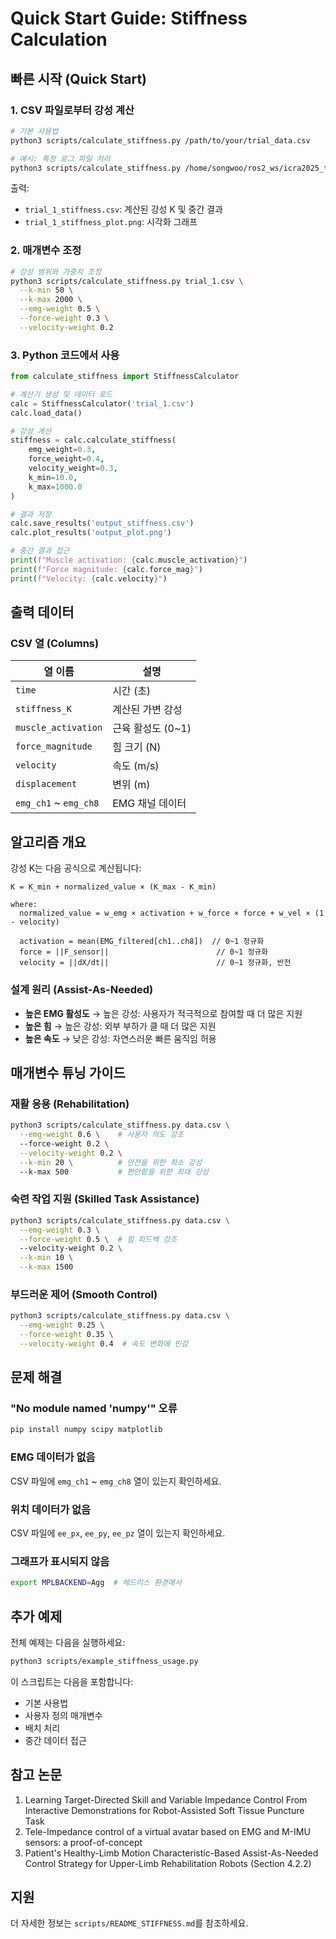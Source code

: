 # Quick Start Guide: Stiffness Calculation

## 빠른 시작 (Quick Start)

### 1. CSV 파일로부터 강성 계산

```bash
# 기본 사용법
python3 scripts/calculate_stiffness.py /path/to/your/trial_data.csv

# 예시: 특정 로그 파일 처리
python3 scripts/calculate_stiffness.py /home/songwoo/ros2_ws/icra2025_twofinger/outputs/logs/20250929/trial_1.csv
```

출력:
- `trial_1_stiffness.csv`: 계산된 강성 K 및 중간 결과
- `trial_1_stiffness_plot.png`: 시각화 그래프

### 2. 매개변수 조정

```bash
# 강성 범위와 가중치 조정
python3 scripts/calculate_stiffness.py trial_1.csv \
  --k-min 50 \
  --k-max 2000 \
  --emg-weight 0.5 \
  --force-weight 0.3 \
  --velocity-weight 0.2
```

### 3. Python 코드에서 사용

```python
from calculate_stiffness import StiffnessCalculator

# 계산기 생성 및 데이터 로드
calc = StiffnessCalculator('trial_1.csv')
calc.load_data()

# 강성 계산
stiffness = calc.calculate_stiffness(
    emg_weight=0.3,
    force_weight=0.4,
    velocity_weight=0.3,
    k_min=10.0,
    k_max=1000.0
)

# 결과 저장
calc.save_results('output_stiffness.csv')
calc.plot_results('output_plot.png')

# 중간 결과 접근
print(f"Muscle activation: {calc.muscle_activation}")
print(f"Force magnitude: {calc.force_mag}")
print(f"Velocity: {calc.velocity}")
```

## 출력 데이터

### CSV 열 (Columns)

| 열 이름 | 설명 |
|---------|------|
| `time` | 시간 (초) |
| `stiffness_K` | 계산된 가변 강성 |
| `muscle_activation` | 근육 활성도 (0~1) |
| `force_magnitude` | 힘 크기 (N) |
| `velocity` | 속도 (m/s) |
| `displacement` | 변위 (m) |
| `emg_ch1` ~ `emg_ch8` | EMG 채널 데이터 |

## 알고리즘 개요

강성 K는 다음 공식으로 계산됩니다:

```
K = K_min + normalized_value × (K_max - K_min)

where:
  normalized_value = w_emg × activation + w_force × force + w_vel × (1 - velocity)
  
  activation = mean(EMG_filtered[ch1..ch8])  // 0~1 정규화
  force = ||F_sensor||                        // 0~1 정규화
  velocity = ||dX/dt||                        // 0~1 정규화, 반전
```

### 설계 원리 (Assist-As-Needed)

- **높은 EMG 활성도** → 높은 강성: 사용자가 적극적으로 참여할 때 더 많은 지원
- **높은 힘** → 높은 강성: 외부 부하가 클 때 더 많은 지원  
- **높은 속도** → 낮은 강성: 자연스러운 빠른 움직임 허용

## 매개변수 튜닝 가이드

### 재활 응용 (Rehabilitation)
```bash
python3 scripts/calculate_stiffness.py data.csv \
  --emg-weight 0.6 \    # 사용자 의도 강조
  --force-weight 0.2 \
  --velocity-weight 0.2 \
  --k-min 20 \          # 안전을 위한 최소 강성
  --k-max 500           # 편안함을 위한 최대 강성
```

### 숙련 작업 지원 (Skilled Task Assistance)
```bash
python3 scripts/calculate_stiffness.py data.csv \
  --emg-weight 0.3 \
  --force-weight 0.5 \  # 힘 피드백 강조
  --velocity-weight 0.2 \
  --k-min 10 \
  --k-max 1500
```

### 부드러운 제어 (Smooth Control)
```bash
python3 scripts/calculate_stiffness.py data.csv \
  --emg-weight 0.25 \
  --force-weight 0.35 \
  --velocity-weight 0.4  # 속도 변화에 민감
```

## 문제 해결

### "No module named 'numpy'" 오류
```bash
pip install numpy scipy matplotlib
```

### EMG 데이터가 없음
CSV 파일에 `emg_ch1` ~ `emg_ch8` 열이 있는지 확인하세요.

### 위치 데이터가 없음  
CSV 파일에 `ee_px`, `ee_py`, `ee_pz` 열이 있는지 확인하세요.

### 그래프가 표시되지 않음
```bash
export MPLBACKEND=Agg  # 헤드리스 환경에서
```

## 추가 예제

전체 예제는 다음을 실행하세요:
```bash
python3 scripts/example_stiffness_usage.py
```

이 스크립트는 다음을 포함합니다:
- 기본 사용법
- 사용자 정의 매개변수
- 배치 처리
- 중간 데이터 접근

## 참고 논문

1. Learning Target-Directed Skill and Variable Impedance Control From Interactive Demonstrations for Robot-Assisted Soft Tissue Puncture Task
2. Tele-Impedance control of a virtual avatar based on EMG and M-IMU sensors: a proof-of-concept
3. Patient's Healthy-Limb Motion Characteristic-Based Assist-As-Needed Control Strategy for Upper-Limb Rehabilitation Robots (Section 4.2.2)

## 지원

더 자세한 정보는 `scripts/README_STIFFNESS.md`를 참조하세요.
